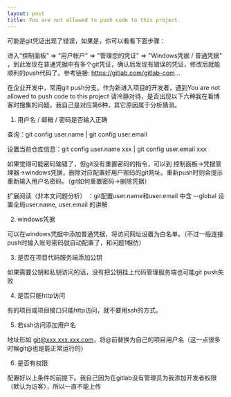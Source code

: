 ```yaml
---
layout: post
title: You are not allowed to push code to this project.
---
```


可能是git凭证出现了错误，如果是，你可以看看下面步骤：

进入“控制面板” => "用户帐户" => "管理您的凭证" => "Windows凭据 / 普通凭据" ，到此发现在普通凭据中有多个git凭证，确认后发现有错误的凭证，修改后就能顺利的push代码了。参考链接: https://gitlab.com/gitlab-com...



在企业开发中，常用git push分支。作为新进入项目的开发者，遇到You are not allowed to push code to this project 请冷静对待，是否出现以下六种我在看博客时搜集的问题。我自己是对应第6种，其它原因属于分析猜测。

1. 用户名 / 邮箱 / 密码是否输入正确

查询：git config user.name | git config user.email

设置当前仓库信息：git config user.name xxx | git config user.email xxx

如果觉得可能密码输错了，但git没有重置密码的指令，可以到 控制面板->凭据管理器->windows凭据，删除对应配置好用户密码的git网址。重新push时则会提示重新输入用户名密码。（git如何重置密码->删除凭据）

扩展阅读（非本文问题分析） ：git配置user.name和user.email 中含 --global 设置全局user.name, user.email 的讲解

2. windows凭据

可以在windows凭据中添加普通凭据，将访问网址设置为白名单。（不过一般连接push时输入账号密码就自动配置了，和问题1相仿）

3. 是否在项目代码服务端添加公钥

如果需要公钥和私钥访问的话，没有把公钥挂上代码管理服务端也可能git push失败

4. 是否只能http访问

有的项目或项目接口只能http访问，就不要用ssh的方式。

5. 若ssh访问添加用户名

地址形如 git@xxx.xxx.xxx.com，将@前替换为自己的项目用户名（这一点很多时候git@也是能正常运行的）

6. 是否有权限

配置好以上条件的前提下。我自己因为在gitlab没有管理员为我添加开发者权限（默认为访客），所以一直不能上传